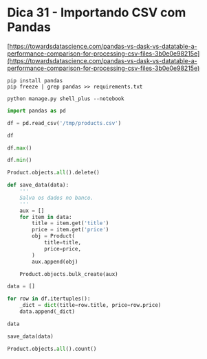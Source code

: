 # Dica 31 - Importando CSV com Pandas

[https://towardsdatascience.com/pandas-vs-dask-vs-datatable-a-performance-comparison-for-processing-csv-files-3b0e0e98215e](https://towardsdatascience.com/pandas-vs-dask-vs-datatable-a-performance-comparison-for-processing-csv-files-3b0e0e98215e)


```
pip install pandas
pip freeze | grep pandas >> requirements.txt

python manage.py shell_plus --notebook
```

```python
import pandas as pd

df = pd.read_csv('/tmp/products.csv')

df

df.max()

df.min()

Product.objects.all().delete()

def save_data(data):
    '''
    Salva os dados no banco.
    '''
    aux = []
    for item in data:
        title = item.get('title')
        price = item.get('price')
        obj = Product(
            title=title,
            price=price,
        )
        aux.append(obj)

    Product.objects.bulk_create(aux)

data = []

for row in df.itertuples():
    _dict = dict(title=row.title, price=row.price)
    data.append(_dict)

data

save_data(data)

Product.objects.all().count()
```


